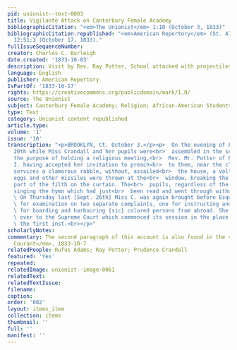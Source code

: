 ```yaml
---
pid: unionist--text-0003
title: Vigilante Attack on Canterbury Female Academy
bibliographicCitation: "<em>The Unionist</em> 1:10 (October 3, 1833)"
bibliographicCitation.republished: "<em>American Repertory</em> (St. Albans, Vermont),
  12:51:3 (October 17, 1833)."
fullIssueSequenceNumber: 
creator: Charles C. Burleigh
date.created: '1833-10-03'
description: Visit by Rev. Ray Potter, School attacked with projectiles
language: English
publisher: American Repertory
IsPartOf: '1833-10-17'
rights: https://creativecommons.org/publicdomain/mark/1.0/
source: The Unionist
subject: Canterbury Female Academy; Religion; African-American Students
type: Text
category: Unionist content republished
article.type: 
volume: '1'
issue: '10'
transcription: "<p>BROOKLYN, Ct. October 3.</p><p>  On the evening of Friday Sept.
  20th while Miss Crandall and her pupils were<br>  assembled in the school room for
  the purpose of holding a religious meeting,<br>  Rev. Mr. Potter of Pawtucket, R.
  I. having accepted her invitation to preach<br>  to them, near the close of the
  services a clamorous rabble, without, assailed<br>  the house, a volley of rotten
  eggs and other missiles were thrown at the<br>  window, breaking the glass and lodging
  part of the filth on the curtain. The<br>  pupils, regardless of the assault, commenced
  singing the hymn which had just<br>  been read and went through without interruption.<br></p><p>
  \ On Thursday last [Sept. 26th] Miss C. was again brought before Esquire Adams<br>
  \ for examination on two separate complaints, one for instructing and the other<br>
  \ for boarding and harbouring {sic} colored persons from abroad. She was bound<br>
  \ over to the Supreme Court which commenced its session in the place on Tuesday<br>
  \ the first inst.<br></p>"
scholarlyNotes: 
commentary: The second paragraph of this account is also found in the <em>Connecticut
  Courant</em>, 1833-10-7
relatedPeople: Rufus Adams; Ray Potter; Prudence Crandall
featured: 'Yes'
repeated: 
relatedImage: unionist--image-0061
relatedText: 
relatedTextIssue: 
filename: 
caption: 
order: '002'
layout: items_item
collection: items
thumbnail: ''
full: ''
manifest: ''
---
```


